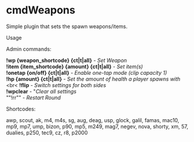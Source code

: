 # cmdWeapons

Simple plugin that sets the spawn weapons/items.

Usage

Admin commands:

**!wp {weapon_shortcode} {ct|t|all}** - *Set Weapon* <br>
**!item {item_shortcode} {amount} {ct|t|all}** - *Set item(s)*  <br>
**!onetap {on/off} {ct|t|all}** - *Enable one-tap mode (clip capacity 1)*  <br>
**!hp {amount} {ct|t|all}** - *Set the amount of health a player spawns with*  <br>
<br<
**!flip** - *Switch settings for both sides*  <br>
**!wpclear** - "*Clear all settings*  <br>
""!rr"" - *Restart Round*

Shortcodes:

awp, scout, ak, m4, m4s, sg, aug, deag, usp, glock, galil, famas, mac10, mp9, mp7, ump, bizon, p90, mp5, m249, mag7, negev, nova, shorty, xm, 57, dualies, p250, tec9, cz, r8, p2000

